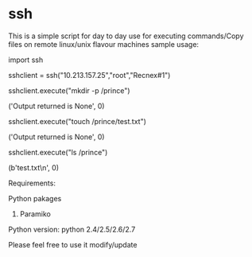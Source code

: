 # ssh
This is a simple script for day to day use for executing commands/Copy files on remote linux/unix flavour machines
sample usage:

import ssh

sshclient = ssh("10.213.157.25","root","Recnex#1")

sshclient.execute("mkdir -p /prince")

('Output returned is None', 0)

sshclient.execute("touch /prince/test.txt")

('Output returned is None', 0)

sshclient.execute("ls /prince")

(b'test.txt\n', 0)

Requirements:

Python pakages
  1) Paramiko
  
Python version:
  python 2.4/2.5/2.6/2.7


Please feel free to use it modify/update
